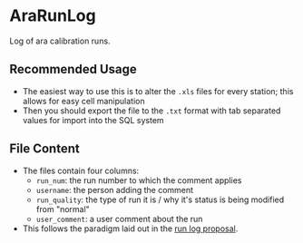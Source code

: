 # AraRunLog
Log of ara calibration runs.

## Recommended Usage
- The easiest way to use this is to alter the `.xls` files for every station; this allows for easy cell manipulation
- Then you should export the file to the `.txt` format with tab separated values for import into the SQL system

## File Content
- The files contain four columns:
  - `run_num`: the run number to which the comment applies
  - `username`: the person adding the comment
  - `run_quality`: the type of run it is / why it's status is being modified from "normal"
  - `user_comment`: a user comment about the run
- This follows the paradigm laid out in the [run log proposal](http://ara.icecube.wisc.edu/wiki/index.php/Run_Log_Proposal).
